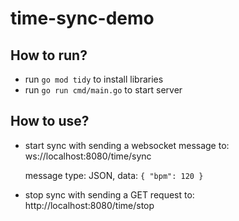 # time-sync-demo

## How to run?

- run `go mod tidy` to install libraries
- run `go run cmd/main.go` to start server

## How to use?

- start sync with sending a websocket message to: ws://localhost:8080/time/sync

  message type: JSON, data: `{ "bpm": 120 }`

- stop sync with sending a GET request to: http://localhost:8080/time/stop
